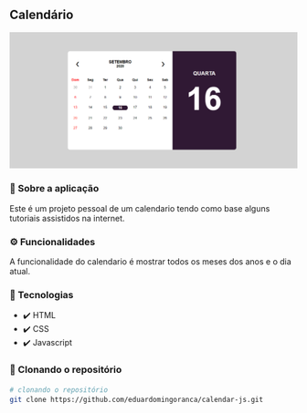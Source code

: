 ## Calendário

![calendar](https://github.com/eduardomingoranca/calendar-js/blob/master/calendar-project.PNG)

### :memo: Sobre a aplicação
Este é um projeto pessoal de um calendario tendo como base alguns tutoriais assistidos na internet.
### :gear: Funcionalidades
A funcionalidade do calendario é mostrar todos os meses dos anos e o dia atual. 

### :hammer: Tecnologias 
- ✔️ HTML
- ✔️ CSS
- ✔️ Javascript

### :arrow_down_small: Clonando o repositório
```bash
# clonando o repositório
git clone https://github.com/eduardomingoranca/calendar-js.git
```
